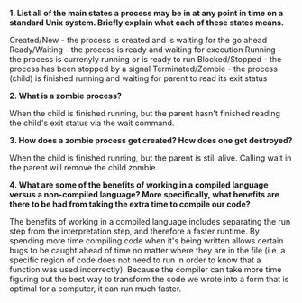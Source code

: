 **1. List all of the main states a process may be in at any point in time on a standard Unix system. Briefly explain what each of these states means.**

Created/New - the process is created and is waiting for the go ahead
Ready/Waiting - the process is ready and waiting for execution
Running - the process is currenyly running or is ready to run
Blocked/Stopped - the process has been stopped by a signal
Terminated/Zombie - the process (child) is finished running and waiting for parent to read its exit status

**2. What is a zombie process?**

When the child is finished running, but the parent hasn't finished reading the child's exit status via the wait command.

**3. How does a zombie process get created? How does one get destroyed?**

When the child is finished running, but the parent is still alive. Calling wait in the parent will remove the child zombie.

**4. What are some of the benefits of working in a compiled language versus a non-compiled language? More specifically, what benefits are there to be had from taking the extra time to compile our code?**

The benefits of working in a compiled language includes separating the run step from the interpretation step, and therefore a faster runtime. By spending more time compiling code when it's being written allows certain bugs to be caught ahead of time no matter where they are in the file (i.e. a specific region of code does not need to run in order to know that a function was used incorrectly). Because the compiler can take more time figuring out the best way to transform the code we wrote into a form that is optimal for a computer, it can run much faster.